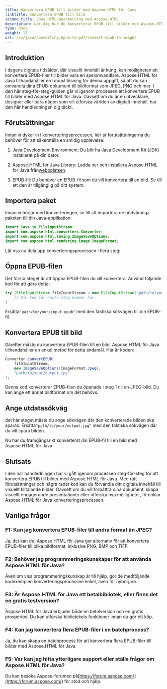 ```yaml
---
title: Konvertera EPUB till bilder med Aspose.HTML för Java
linktitle: Konvertera EPUB till bild
second_title: Java HTML-bearbetning med Aspose.HTML
description: Lär dig hur du konverterar EPUB till bilder med Aspose.HTML för Java. Förvandla ditt digitala innehåll utan ansträngning. Steg-för-steg-guide ingår.
type: docs
weight: 17
url: /sv/java/converting-epub-to-pdf/convert-epub-to-image/
---
```


## Introduktion

I dagens digitala tidsålder, där visuellt innehåll är kung, kan möjligheten att konvertera EPUB-filer till bilder vara en spelomvandlare. Aspose.HTML för Java tillhandahåller en robust lösning för denna uppgift, så att du kan omvandla dina EPUB-dokument till bildformat som JPEG, PNG och mer. I den här steg-för-steg-guiden går vi igenom processen att konvertera EPUB till bilder med Aspose.HTML för Java. Oavsett om du är en utvecklare, designer eller bara någon som vill utforska världen av digitalt innehåll, har den här handledningen dig täckt.

## Förutsättningar

Innan vi dyker in i konverteringsprocessen, här är förutsättningarna du behöver för att säkerställa en smidig upplevelse:

1. Java Development Environment: Du bör ha Java Development Kit (JDK) installerat på din dator.

2.  Aspose.HTML for Java Library: Ladda ner och installera Aspose.HTML for Java från[webbplatsen](https://releases.aspose.com/html/java/).

3. EPUB-fil: Du behöver en EPUB-fil som du vill konvertera till en bild. Se till att den är tillgänglig på ditt system.

## Importera paket

Innan vi börjar med konverteringen, se till att importera de nödvändiga paketen till din Java-applikation:

```java
import java.io.FileInputStream;
import com.aspose.html.converters.Converter;
import com.aspose.html.saving.ImageSaveOptions;
import com.aspose.html.rendering.image.ImageFormat;
```

Låt oss nu dela upp konverteringsprocessen i flera steg:

## Öppna EPUB-filen

Det första steget är att öppna EPUB-filen du vill konvertera. Använd följande kod för att göra detta:

```java
try (FileInputStream fileInputStream = new FileInputStream("path/to/your/input.epub")) {
    // Din kod för nästa steg kommer här.
}
```

 Ersätta`"path/to/your/input.epub"` med den faktiska sökvägen till din EPUB-fil.

## Konvertera EPUB till bild

Därefter måste du konvertera EPUB-filen till en bild. Aspose.HTML för Java tillhandahåller en enkel metod för detta ändamål. Här är koden:

```java
Converter.convertEPUB(
    fileInputStream,
    new ImageSaveOptions(ImageFormat.Jpeg),
    "path/to/your/output.jpg"
);
```

Denna kod konverterar EPUB-filen du öppnade i steg 1 till en JPEG-bild. Du kan ange ett annat bildformat om det behövs.

## Ange utdatasökväg

 det här steget måste du ange sökvägen där den konverterade bilden ska sparas. Ersätta`"path/to/your/output.jpg"` med den faktiska sökvägen där du vill spara bilden.

Nu har du framgångsrikt konverterat din EPUB-fil till en bild med Aspose.HTML för Java.

## Slutsats

I den här handledningen har vi gått igenom processen steg-för-steg för att konvertera EPUB till bilder med Aspose.HTML för Java. Med rätt förutsättningar och några rader kod kan du förvandla ditt digitala innehåll till visuellt tilltalande bilder. Oavsett om du vill förbättra dina dokument, skapa visuellt engagerande presentationer eller utforska nya möjligheter, förenklar Aspose.HTML för Java konverteringsprocessen.

## Vanliga frågor

### F1: Kan jag konvertera EPUB-filer till andra format än JPEG?
Ja, det kan du. Aspose.HTML för Java ger alternativ för att konvertera EPUB-filer till olika bildformat, inklusive PNG, BMP och TIFF.

### F2: Behöver jag programmeringskunskaper för att använda Aspose.HTML för Java?
Även om viss programmeringskunskap är till hjälp, gör de medföljande kodexemplen konverteringsprocessen enkel, även för nybörjare.

### F3: Är Aspose.HTML för Java ett betalbibliotek, eller finns det en gratis testversion?
Aspose.HTML för Java erbjuder både en betalversion och en gratis provperiod. Du kan utforska bibliotekets funktioner innan du gör ett köp.

### F4: Kan jag konvertera flera EPUB-filer i en batchprocess?
Ja, du kan skapa en batchprocess för att konvertera flera EPUB-filer till bilder med Aspose.HTML för Java.

### F5: Var kan jag hitta ytterligare support eller ställa frågor om Aspose.HTML för Java?
 Du kan besöka Aspose-forumen på[https://forum.aspose.com/](https://forum.aspose.com/) för stöd och hjälp.